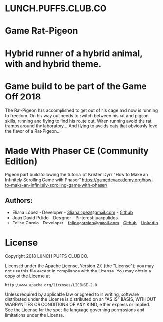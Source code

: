 # LUNCH.PUFFS.CLUB.CO
# Game Rat-Pigeon 
# Hybrid runner of a hybrid animal, with and hybrid theme. 
# Game build to be part of the Game Off 2018 


The Rat-Pigeon has accomplished to get out of his cage and now is running to freedom. 
On his way out needs to switch between his rat and pigeon skills, running and flying to find his route out. 
When running avoid the rat tramps around the laboratory... 
And flying to avoids cats that obviously love the flavor of a Rat-Pigeon... 

# Made With Phaser CE (Community Edition)

Pigeon part build following the tutorial of Kristen Dyrr "How to Make an Infinitely Scrolling Game with Phaser" https://gamedevacademy.org/how-to-make-an-infinitely-scrolling-game-with-phaser/ 

## Authors: 

* Eliana López - Developer - 3lianalopez@gmail.com -  [Github](https://github.com/elianalopezv)           
* Juan David Pulido - Designer - Pinterest:juanpulidos
* Felipe Garcia - Developer - felipegarcian@gmail.com - [Github](https://github.com/felipegarcian) - [LinkedIn](https://www.linkedin.com/in/luis-felipe-garcia-naranjo/)

# License

Copyright 2018 LUNCH PUFFS CLUB CO.

Licensed under the Apache License, Version 2.0 (the "License");
you may not use this file except in compliance with the License.
You may obtain a copy of the License at

    http://www.apache.org/licenses/LICENSE-2.0

Unless required by applicable law or agreed to in writing, software
distributed under the License is distributed on an "AS IS" BASIS,
WITHOUT WARRANTIES OR CONDITIONS OF ANY KIND, either express or implied.
See the License for the specific language governing permissions and
limitations under the License.
